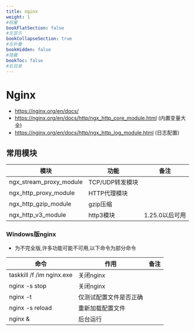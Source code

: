 ```yaml
---
title: nginx
weight: 1
#权重
bookFlatSection: false
#左显示
bookCollapseSection: true
#左折叠
bookHidden: false
#隐藏
bookToc: false
#右目录
---
```


# Nginx
* https://nginx.org/en/docs/
* https://nginx.org/en/docs/http/ngx_http_core_module.html (内置变量大全)
* https://nginx.org/en/docs/http/ngx_http_log_module.html (日志配置)
## 常用模块

|模块|功能|备注|
|-|-|-|
|ngx_stream_proxy_module|TCP/UDP转发模块||
|ngx_http_proxy_module|HTTP代理模块||
|ngx_http_gzip_module|gzip压缩||
|ngx_http_v3_module|http3模块|1.25.0以后可用|

### Windows版nginx
* 为不完全版,许多功能可能不可用,以下命令为部分命令

|命令|作用|备注|
|-|-|-|
|taskkill /f /im nginx.exe|关闭nginx||
|nginx -s stop|关闭nginx||
|nginx -t|仅测试配置文件是否正确||
|nginx -s reload|重新加载配置文件||
|nginx &|后台运行|
